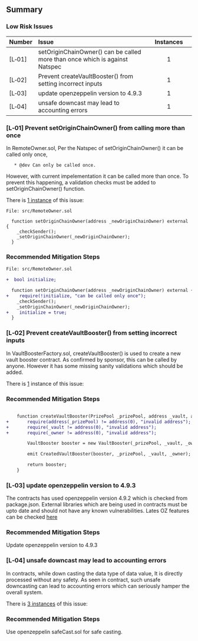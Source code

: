 ## Summary

### Low Risk Issues
|Number|Issue|Instances| |
|-|:-|:-:|:-:|
| [L&#x2011;01] | setOriginChainOwner() can be called more than once which is against Natspec | 1 |
| [L&#x2011;02] | Prevent createVaultBooster() from setting incorrect inputs | 1 |
| [L&#x2011;03] | update openzeppelin version to 4.9.3 | 1 |
| [L&#x2011;04] | unsafe downcast may lead to accounting errors  | 1 |

### [L&#x2011;01]  Prevent setOriginChainOwner() from calling more than once
In RemoteOwner.sol, Per the Natspec of setOriginChainOwner() it can be called only once, 

```Solidity
   * @dev Can only be called once.
```

However, with current impelementation it can be called more than once. To prevent this happening, a validation checks must be added to setOriginChainOwner() function.

There is [1 instance](https://github.com/GenerationSoftware/remote-owner/blob/285749ab51e98afc8ebb4e4049a4348d669a3e9d/src/RemoteOwner.sol#L92-L99) of this issue:

```Solidity
File: src/RemoteOwner.sol

  function setOriginChainOwner(address _newOriginChainOwner) external {
    _checkSender();
    _setOriginChainOwner(_newOriginChainOwner);
  }
```

### Recommended Mitigation Steps

```diff
File: src/RemoteOwner.sol

+  bool initialize;

  function setOriginChainOwner(address _newOriginChainOwner) external {
+    require(!initialize, "can be called only once");
    _checkSender();
    _setOriginChainOwner(_newOriginChainOwner);
+    initialize = true;
  }
```
### [L&#x2011;02]  Prevent createVaultBooster() from setting incorrect inputs
In VaultBoosterFactory.sol, createVaultBooster() is used to create a new vault booster contract. As confirmed by sponsor, this can be called by anyone. However it has some missing sanity validations which should be added.

There is [1](https://github.com/GenerationSoftware/pt-v5-vault-boost/blob/9d640051ab61a0fdbcc9500814b7f8242db9aec2/src/VaultBoosterFactory.sol#L28-L34) instance of this issue:

### Recommended Mitigation Steps

```diff

    function createVaultBooster(PrizePool _prizePool, address _vault, address _owner) external returns (VaultBooster) {
+       require(address(_prizePool) != address(0), "invalid address");
+       require(_vault != address(0), "invalid address");
+       require(_owner != address(0), "invalid address");

        VaultBooster booster = new VaultBooster(_prizePool, _vault, _owner);

        emit CreatedVaultBooster(booster, _prizePool, _vault, _owner);

        return booster;
    }
```

### [L&#x2011;03]  update openzeppelin version to 4.9.3
The contracts has used openzeppelin version 4.9.2 which is checked from package.json. External libraries which are being used in contracts must be upto date and should not have any known vulnerabilities.
Lates OZ features can be checked [here](https://github.com/OpenZeppelin/openzeppelin-contracts/releases)

### Recommended Mitigation Steps
Update openzeppelin version to 4.9.3

### [L&#x2011;04]  unsafe downcast may lead to accounting errors 
In contracts, while down casting the data type of data value, It is directly processed without any safety. As seen in contract, such unsafe downcasting can lead to accounting errors which can seriously hamper the overall system.

There is [3 instances](https://github.com/GenerationSoftware/pt-v5-cgda-liquidator/blob/7f95bcacd4a566c2becb98d55c1886cadbaa8897/src/LiquidationPair.sol#L221-L223) of this issue:

### Recommended Mitigation Steps
Use openzeppelin safeCast.sol for safe casting.
